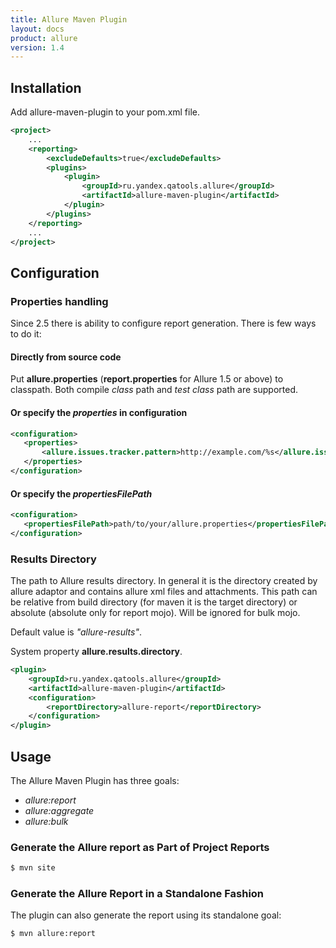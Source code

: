 ```yaml
---
title: Allure Maven Plugin
layout: docs
product: allure
version: 1.4
---
```


## Installation
Add allure-maven-plugin to your pom.xml file.
```xml
<project>
    ...
    <reporting>
        <excludeDefaults>true</excludeDefaults>
        <plugins>
            <plugin>
                <groupId>ru.yandex.qatools.allure</groupId>
                <artifactId>allure-maven-plugin</artifactId>
            </plugin>
        </plugins>
    </reporting>
    ...
</project>
```

## Configuration
### Properties handling
Since 2.5 there is ability to configure report generation. There is few ways to do it:

#### Directly from source code
Put **allure.properties** (**report.properties** for Allure 1.5 or above) to classpath. Both compile *class* path and *test class* path are supported.

#### Or specify the *properties* in configuration
```xml
<configuration>
   <properties>
       <allure.issues.tracker.pattern>http://example.com/%s</allure.issues.tracker.pattern>
   </properties>
</configuration>
```

#### Or specify the *propertiesFilePath*
```xml
<configuration>
   <propertiesFilePath>path/to/your/allure.properties</propertiesFilePath>
</configuration>
```

### Results Directory
The path to Allure results directory. In general it is the directory created by allure adaptor and contains allure xml files and attachments. This path can be relative from build directory (for maven it is the target directory) or absolute (absolute only for report mojo). Will be ignored for bulk mojo. 

Default value is *"allure-results"*. 

System property **allure.results.directory**.
```xml
<plugin>
    <groupId>ru.yandex.qatools.allure</groupId>
    <artifactId>allure-maven-plugin</artifactId>
    <configuration>
        <reportDirectory>allure-report</reportDirectory>
    </configuration>
</plugin>
```

## Usage
The Allure Maven Plugin has three goals:
 * *allure:report*
 * *allure:aggregate*
 * *allure:bulk*

### Generate the Allure report as Part of Project Reports
```bash
$ mvn site

```

### Generate the Allure Report in a Standalone Fashion
The plugin can also generate the report using its standalone goal:
```bash
$ mvn allure:report
```